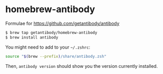 # homebrew-antibody

Formulae for https://github.com/getantibody/antibody

```sh
$ brew tap getantibody/homebrew-antibody
$ brew install antibody
```

You might need to add to your `~/.zshrc`:

```sh
source "$(brew --prefix)/share/antibody.zsh"
```

Then, `antibody version` should show you the version currently installed.
